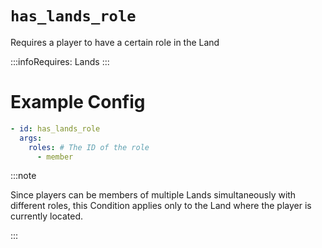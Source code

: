 # `has_lands_role`

Requires a player to have a certain role in the Land

:::infoRequires:
Lands
:::
# Example Config
```yaml
- id: has_lands_role
  args:
    roles: # The ID of the role
      - member
```

:::note  
  
Since players can be members of multiple Lands simultaneously with different roles, this Condition applies only to the Land where the player is currently located.

:::